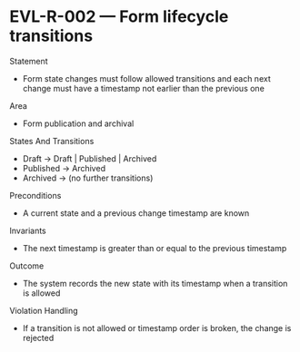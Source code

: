 # EVL-R-002 — Form lifecycle transitions

Statement
- Form state changes must follow allowed transitions and each next change must have a timestamp not earlier than the previous one

Area
- Form publication and archival

States And Transitions
- Draft → Draft | Published | Archived
- Published → Archived
- Archived → (no further transitions)

Preconditions
- A current state and a previous change timestamp are known

Invariants
- The next timestamp is greater than or equal to the previous timestamp

Outcome
- The system records the new state with its timestamp when a transition is allowed

Violation Handling
- If a transition is not allowed or timestamp order is broken, the change is rejected

